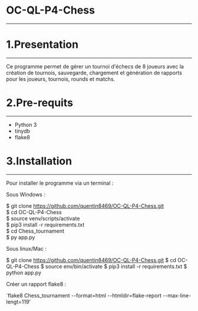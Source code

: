 # OC-QL-P4-Chess
***

# 1.Presentation
***
Ce programme permet de gérer un tournoi d'échecs de 8 joueurs avec la création de tournois, sauvegarde, chargement et génération de rapports pour les joueurs, tournois, rounds et  matchs.

# 2.Pre-requits
***
* Python 3
* tinydb
* flake8

# 3.Installation
***
Pour installer le programme via un terminal :  

Sous Windows :  

$ git clone https://github.com/quentin8469/OC-QL-P4-Chess.git    
$ cd OC-QL-P4-Chess   
$ source venv/scripts/activate  
$ pip3 install -r requirements.txt  
$ cd Chess_tournament  
$ py app.py

Sous linux/Mac :  

$ git clone https://github.com/quentin8469/OC-QL-P4-Chess.git
$ cd OC-QL-P4-Chess
$ source env/bin/activate
$ pip3 install -r requirements.txt 
$ python app.py

Créer un rapport flake8 :  

`flake8 Chess_tournament --format=html --htmldir=flake-report --max-line-lengt=119'
